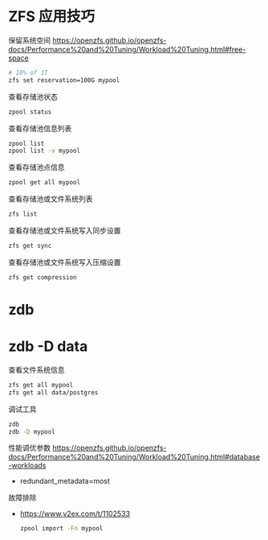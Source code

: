 # ZFS 应用技巧

保留系统空间
https://openzfs.github.io/openzfs-docs/Performance%20and%20Tuning/Workload%20Tuning.html#free-space
```sh
# 10% of 1T
zfs set reservation=100G mypool
```

查看存储池状态
```sh
zpool status
```

查看存储池信息列表
```sh
zpool list
zpool list -v mypool
```

查看存储池点信息 
```sh
zpool get all mypool
```


查看存储池或文件系统列表
```sh
zfs list
```

查看存储池或文件系统写入同步设置
```sh
zfs get sync
```

查看存储池或文件系统写入压缩设置
```sh
zfs get compression
```
# zdb
# zdb -D data

查看文件系统信息
```sh
zfs get all mypool
zfs get all data/postgres
```

调试工具
```sh
zdb
zdb -D mypool
```


性能调优参数
https://openzfs.github.io/openzfs-docs/Performance%20and%20Tuning/Workload%20Tuning.html#database-workloads
- redundant_metadata=most

故障排除
- https://www.v2ex.com/t/1102533
  ```sh
  zpool import -Fn mypool
  ```

